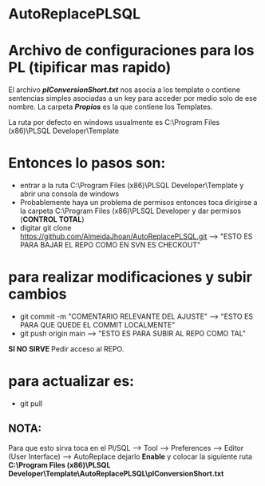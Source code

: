 # AutoReplacePLSQL
# Archivo de configuraciones para los PL (tipificar mas rapido)


El archivo ***plConversionShort.txt*** nos asocia a los template o contiene sentencias simples asociadas a un key para acceder por medio solo de ese nombre.
La carpeta ***Propios*** es la que contiene los Templates.

La ruta por defecto en windows usualmente es C:\Program Files (x86)\PLSQL Developer\Template

# Entonces lo pasos son:

* entrar a la ruta C:\Program Files (x86)\PLSQL Developer\Template y abrir una consola de windows
* Probablemente haya un problema de permisos entonces toca dirigirse a la carpeta C:\Program Files (x86)\PLSQL Developer y dar permisos (**CONTROL TOTAL**)
* digitar           git clone https://github.com/AlmeidaJhoan/AutoReplacePLSQL.git    --> "ESTO ES PARA BAJAR EL REPO COMO EN SVN ES CHECKOUT"


# para realizar modificaciones y subir cambios

* git commit -m "COMENTARIO RELEVANTE DEL AJUSTE"    --> "ESTO ES PARA QUE QUEDE EL COMMIT LOCALMENTE"
* git push origin main --> "ESTO ES PARA SUBIR AL REPO COMO TAL"

__SI NO SIRVE__ Pedir acceso al REPO.

# para actualizar es:

* git pull


## NOTA:

Para que esto sirva toca en el Pl/SQL --> Tool --> Preferences --> Editor (User Interface) --> AutoReplace dejarlo **Enable** y colocar la siguiente ruta **C:\Program Files (x86)\PLSQL Developer\Template\AutoReplacePLSQL\plConversionShort.txt**
